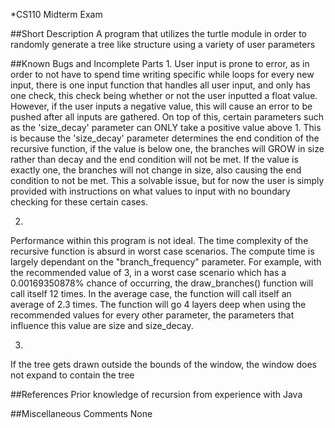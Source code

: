 *CS110 Midterm Exam

##Short Description
A program that utilizes the turtle module in order to randomly generate a tree like structure using a variety of user parameters

##Known Bugs and Incomplete Parts
1.
User input is prone to error, as in order to not have to spend time writing specific while loops for every new input, there is one input function that handles all user input, and only has one check, this check being whether or not the user inputted a float value. However, if the user inputs a negative value, this will cause an error to be pushed after all inputs are gathered. On top of this, certain parameters such as the 'size_decay' parameter can ONLY take a positive value above 1. This is because the 'size_decay' parameter determines the end condition of the recursive function, if the value is below one, the branches will GROW in size rather than decay and the end condition will not be met. If the value is exactly one, the branches will not change in size, also causing the end condition to not be met. This a solvable issue, but for now the user is simply provided with instructions on what values to input with no boundary checking for these certain cases.

2. 
Performance within this program is not ideal. The time complexity of the recursive function is absurd in worst case scenarios. The compute time is largely dependant on the "branch_frequency" parameter. For example, with the recommended value of 3, in a worst case scenario which has a 0.00169350878% chance of occurring, the draw_branches() function will call itself 12 times. In the average case, the function will call itself an average of 2.3 times. The function will go 4 layers deep when using the recommended values for every other parameter, the parameters that influence this value are size and size_decay. 

3. 
If the tree gets drawn outside the bounds of the window, the window does not expand to contain the tree

##References 
Prior knowledge of recursion from experience with Java

##Miscellaneous Comments 
None

